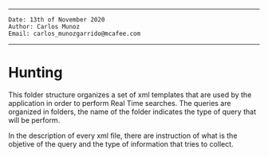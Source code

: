 ﻿___

    Date: 13th of November 2020
    Author: Carlos Munoz
    Email: carlos_munozgarrido@mcafee.com

___
# Hunting

This folder structure organizes a set of xml templates that are used by the application in order to perform Real Time searches.
The queries are organized in folders, the name of the folder indicates the type of query that will be perform.

In the description of every xml file, there are instruction of what is the objetive of the query and the type of information that
tries to collect.

